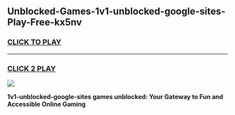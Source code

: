 
## Unblocked-Games-1v1-unblocked-google-sites-Play-Free-kx5nv
<h3>
<a href="https://premium76.site?title=1v1-unblocked-google-sites&ref=18A1">CLICK TO PLAY</a></h3>
<hr>

<h3>
<a href="https://premium76.site?title=1v1-unblocked-google-sites&ref=18A1">CLICK 2 PLAY</a>
  
</h3>

<a href="https://premium76.site?title=1v1-unblocked-google-sites&ref=18A1"><img src="https://clearcache.store/games.png"></a>


**1v1-unblocked-google-sites games unblocked: Your Gateway to Fun and Accessible Online Gaming**
